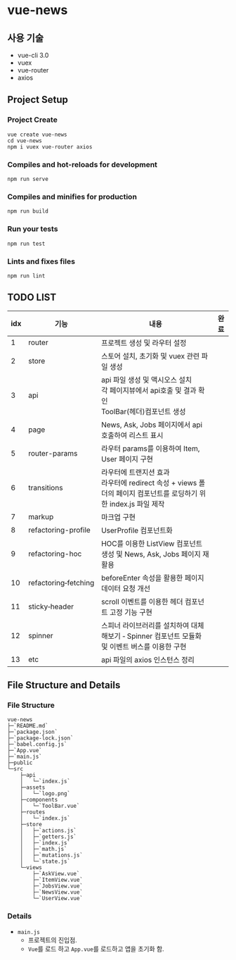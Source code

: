 # vue-news

## 사용 기술
* vue-cli 3.0
* vuex
* vue-router
* axios

## Project Setup
### Project Create
```
vue create vue-news
cd vue-news
npm i vuex vue-router axios
```

### Compiles and hot-reloads for development
```
npm run serve
```

### Compiles and minifies for production
```
npm run build
```

### Run your tests
```
npm run test
```

### Lints and fixes files
```
npm run lint
```

## TODO LIST

idx|기능|내용|완료
-|-|-|-
1|router|프로젝트 생성 및 라우터 설정|
2|store|스토어 설치, 초기화 및 vuex 관련 파일 생성|
3|api|api 파일 생성 및 액시오스 설치<br>각 페이지뷰에서 api호출 및 결과 확인<br>ToolBar(헤더)컴포넌트 생성|
4|page|News, Ask, Jobs 페이지에서 api 호출하여 리스트 표시|
5|router-params|라우터 params를 이용하여 Item, User 페이지 구현|
6|transitions|라우터에 트랜지션 효과<br>라우터에 redirect 속성 + views 폴더의 페이지 컴포넌트를 로딩하기 위한 index.js 파일 제작|
7|markup|마크업 구현|
8|refactoring-profile|UserProfile 컴포넌트화|
9|refactoring-hoc|HOC를 이용한 ListView 컴포넌트 생성 및 News, Ask, Jobs 페이지 재활용|
10|refactoring‑fetching|beforeEnter 속성을 활용한 페이지 데이터 요청 개선|
11|sticky‑header|scroll 이벤트를 이용한 헤더 컴포넌트 고정 기능 구현|
12|spinner|스피너 라이브러리를 설치하여 대체해보기 ‑ Spinner 컴포넌트 모듈화 및 이벤트 버스를 이용한 구현|
13|etc|api 파일의 axios 인스턴스 정리

## File Structure and Details
### File Structure
```tree
vue-news
├─`README.md`
├─`package.json`
├─`package-lock.json`
├─`babel.config.js`
├─`App.vue`
├─`main.js`
├─public
└─src
    ├─api
    │   └─`index.js`
    ├─assets
    │   └─`logo.png`
    ├─components
    │   └─`ToolBar.vue`
    ├─routes
    │   └─`index.js`
    ├─store
    │   ├─`actions.js`
    │   ├─`getters.js`
    │   ├─`index.js`
    │   ├─`math.js`
    │   ├─`mutations.js`
    │   └─`state.js`
    └─views
        ├─`AskView.vue`
        ├─`ItemView.vue`
        ├─`JobsView.vue`
        ├─`NewsView.vue`
        └─`UserView.vue`
```

### Details
* `main.js`
    * 프로젝트의 진입점.
    * `Vue`를 로드 하고 `App.vue`를 로드하고 앱을 초기화 함.